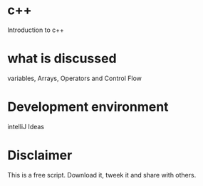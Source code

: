 # c++
Introduction to c++

# what is discussed
variables, Arrays, Operators and Control Flow

# Development environment
intelliJ Ideas

# Disclaimer
This is a free script. Download it, tweek it and share with others.

